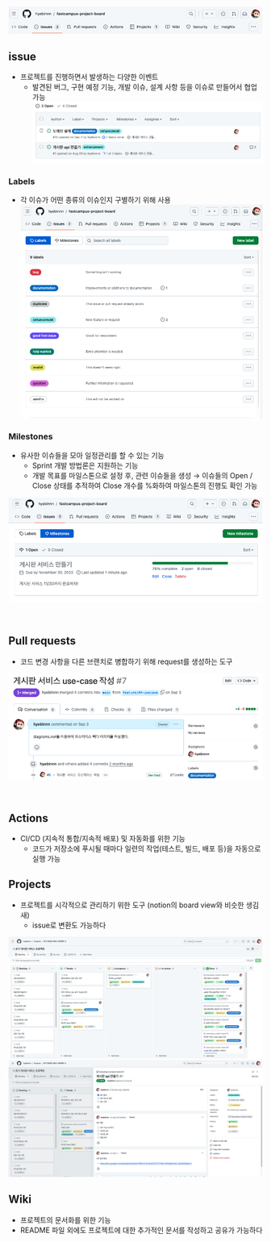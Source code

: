 ![](.images/2023-11-21-23-18-40.png)
## issue
- 프로젝트를 진행하면서 발생하는 다양한 이벤트
  - 발견된 버그, 구현 예정 기능, 개발 이슈, 설계 사항 등을 이슈로 만들어서 협업 가능
![](.images/2023-11-21-23-20-45.png)

### Labels
- 각 이슈가 어떤 종류의 이슈인지 구별하기 위해 사용
![](.images/2023-11-21-23-28-58.png)

### Milestones
- 유사한 이슈들을 모아 일정관리를 할 수 있는 기능
  - Sprint 개발 방법론은 지원하는 기능
  - 개발 목표를 마일스톤으로 설정 후, 관련 이슈들을 생성 → 이슈들의 Open / Close 상태를 추적하여 Close 개수를 %화하여 마일스톤의 진행도 확인 가능
  
![](.images/2023-11-21-23-29-16.png)

<br>

## Pull requests
- 코드 변경 사항을 다른 브랜치로 병합하기 위해 request를 생성하는 도구

![](.images/2023-11-21-23-22-38.png)

<br>

## Actions
- CI/CD (지속적 통합/지속적 배포) 및 자동화를 위한 기능
  - 코드가 저장소에 푸시될 때마다 일련의 작업(테스트, 빌드, 배포 등)을 자동으로 실행 가능

## Projects
- 프로젝트를 시각적으로 관리하기 위한 도구 (notion의 board view와 비슷한 생김새)
  - issue로 변환도 가능하다
  
![](.images/2023-11-21-23-25-07.png)
![](.images/2023-11-21-23-25-54.png)

## Wiki
- 프로젝트의 문서화를 위한 기능
- README 파일 외에도 프로젝트에 대한 추가적인 문서를 작성하고 공유가 가능하다